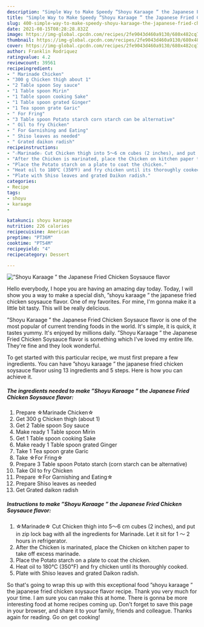 ```yaml
---
description: "Simple Way to Make Speedy ”Shoyu Karaage ” the Japanese Fried Chicken Soysauce flavor"
title: "Simple Way to Make Speedy ”Shoyu Karaage ” the Japanese Fried Chicken Soysauce flavor"
slug: 400-simple-way-to-make-speedy-shoyu-karaage-the-japanese-fried-chicken-soysauce-flavor
date: 2021-08-15T08:28:28.832Z
image: https://img-global.cpcdn.com/recipes/2fe9043d460a9130/680x482cq70/shoyu-karaage-the-japanese-fried-chicken-soysauce-flavor-recipe-main-photo.jpg
thumbnail: https://img-global.cpcdn.com/recipes/2fe9043d460a9130/680x482cq70/shoyu-karaage-the-japanese-fried-chicken-soysauce-flavor-recipe-main-photo.jpg
cover: https://img-global.cpcdn.com/recipes/2fe9043d460a9130/680x482cq70/shoyu-karaage-the-japanese-fried-chicken-soysauce-flavor-recipe-main-photo.jpg
author: Franklin Rodriquez
ratingvalue: 4.2
reviewcount: 39561
recipeingredient:
- " Marinade Chicken"
- "300 g Chicken thigh about 1"
- "2 Table spoon Soy sauce"
- "1 Table spoon Mirin"
- "1 Table spoon cooking Sake"
- "1 Table spoon grated Ginger"
- "1 Tea spoon grate Garic"
- " For Fring"
- "3 Table spoon Potato starch corn starch can be alternative"
- " Oil to fry Chicken"
- " For Garnishing and Eating"
- " Shiso leaves as needed"
- " Grated daikon radish"
recipeinstructions:
- "☆Marinade☆ Cut Chicken thigh into 5〜6 cm cubes (2 inches), and put in zip lock bag with all the ingredients for Marinade. Let it sit for 1 〜 2 hours in refrigerator."
- "After the Chicken is marinated, place the Chicken on kitchen paper to take off excess marinade."
- "Place the Potato starch on a plate to coat the chicken."
- "Heat oil to 180℃ (350℉) and fry chicken until its thoroughly cooked."
- "Plate with Shiso leaves and grated Daikon radish."
categories:
- Recipe
tags:
- shoyu
- karaage
- 

katakunci: shoyu karaage  
nutrition: 226 calories
recipecuisine: American
preptime: "PT36M"
cooktime: "PT54M"
recipeyield: "4"
recipecategory: Dessert

---
```



![”Shoyu Karaage ” the Japanese Fried Chicken Soysauce flavor](https://img-global.cpcdn.com/recipes/2fe9043d460a9130/680x482cq70/shoyu-karaage-the-japanese-fried-chicken-soysauce-flavor-recipe-main-photo.jpg)

Hello everybody, I hope you are having an amazing day today. Today, I will show you a way to make a special dish, ”shoyu karaage ” the japanese fried chicken soysauce flavor. One of my favorites. For mine, I'm gonna make it a little bit tasty. This will be really delicious.

”Shoyu Karaage ” the Japanese Fried Chicken Soysauce flavor is one of the most popular of current trending foods in the world. It's simple, it is quick, it tastes yummy. It's enjoyed by millions daily. ”Shoyu Karaage ” the Japanese Fried Chicken Soysauce flavor is something which I've loved my entire life. They're fine and they look wonderful.




To get started with this particular recipe, we must first prepare a few ingredients. You can have ”shoyu karaage ” the japanese fried chicken soysauce flavor using 13 ingredients and 5 steps. Here is how you can achieve it.

<!--inarticleads1-->

##### The ingredients needed to make ”Shoyu Karaage ” the Japanese Fried Chicken Soysauce flavor:

1. Prepare  ☆Marinade Chicken☆
1. Get 300 g Chicken thigh (about 1)
1. Get 2 Table spoon Soy sauce
1. Make ready 1 Table spoon Mirin
1. Get 1 Table spoon cooking Sake
1. Make ready 1 Table spoon grated Ginger
1. Take 1 Tea spoon grate Garic
1. Take  ☆For Fring☆
1. Prepare 3 Table spoon Potato starch (corn starch can be alternative)
1. Take  Oil to fry Chicken
1. Prepare  ☆For Garnishing and Eating☆
1. Prepare  Shiso leaves as needed
1. Get  Grated daikon radish




<!--inarticleads2-->

##### Instructions to make ”Shoyu Karaage ” the Japanese Fried Chicken Soysauce flavor:

1. ☆Marinade☆ Cut Chicken thigh into 5〜6 cm cubes (2 inches), and put in zip lock bag with all the ingredients for Marinade. Let it sit for 1 〜 2 hours in refrigerator.
1. After the Chicken is marinated, place the Chicken on kitchen paper to take off excess marinade.
1. Place the Potato starch on a plate to coat the chicken.
1. Heat oil to 180℃ (350℉) and fry chicken until its thoroughly cooked.
1. Plate with Shiso leaves and grated Daikon radish.




So that's going to wrap this up with this exceptional food ”shoyu karaage ” the japanese fried chicken soysauce flavor recipe. Thank you very much for your time. I am sure you can make this at home. There is gonna be more interesting food at home recipes coming up. Don't forget to save this page in your browser, and share it to your family, friends and colleague. Thanks again for reading. Go on get cooking!

